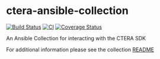 # ctera-ansible-collection
[![Build Status](https://travis-ci.com/ctera/ctera-ansible-collections.svg?branch=master)](https://travis-ci.com/ctera/ctera-ansible-collections)
[![CI](https://github.com/ctera/ctera-ansible-collections/workflows/CI/badge.svg)](https://github.com/ctera/ctera-ansible-collections/actions?query=workflow%3ACI)
[![Coverage Status](https://coveralls.io/repos/github/ctera/ctera-ansible-collections/badge.svg?branch=master)](https://coveralls.io/github/ctera/ctera-ansible-collections?branch=master)

An Ansible Collection for interacting with the CTERA SDK

For additional information please see the collection [README](ansible_collections/ctera/ctera/README.md)
